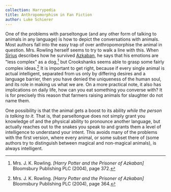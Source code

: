 ```yaml
---
collection: Harrypedia
title: Anthropomorphism in Fan Fiction
author: Luke Schierer
---
```


One of the problems with parseltongue (and any other form of talking to animals in any language) is how to depict the conversations with animals.  Most authors
fall into the easy trap of over anthropomorphise the animal in question.  Mrs. Rowling herself seems to try to walk a line with this.  When [Sirius] describes how he survived [Azkaban], he says that his emotions are "less complex" as a dog,[^240327-4] but Crookshanks seems able to grasp some fairly complex ideas.[^240327-5]  It is important to get right, because if every single animal is actual intelligent, separated from us only by differing desires and a language barrier, then you have denied the uniqueness of the human soul, and its role in making us what we are.  On a more practical note, it also has implications on daily life, how can you eat something you converse with? It is for precisely this reason that farmers raising animals for slaughter do not name them. 

One possibility is that the animal gets a boost to its ability *while the person is talking to it.*  That is, that parseltongue does not simply grant you knowledge of and the physical ability to pronounce another language, but actually reaches out to the snakes you speak to and grants them a level of intelligence to understand your intent. This avoids many of the problems with the first version, where every animal, or some subset there of (some authors try to distinguish between magical and non-magical animals), is always intelligent. 

[Sirius]: ../people/Black/Sirius_iii/

[Azkaban]: ../azkaban/

[^240327-4]: Mrs. J. K. Rowling. 
    _[Harry Potter and the Prisoner of Azkaban]_
    Bloomsbury Publishing PLC (2004),
    page 372. 

[^240327-5]: Mrs. J. K. Rowling. 
    _[Harry Potter and the Prisoner of Azkaban]_
    Bloomsbury Publishing PLC (2004),
    page 364. 